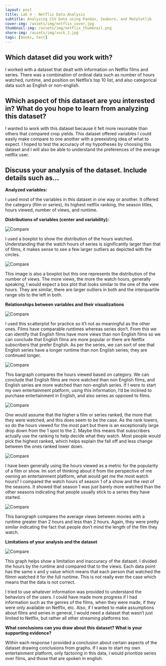 ```yaml
---
layout: post
title: Lab 4 - Netflix Data Analysis
subtitle: Analyzing CSV Data using Pandas, Seaborn, and Matplotlib
cover-img: /assets/img/netflix_cover.jpg
thumbnail-img: /assets/img/netflix_thumbnail.png
share-img: /assets/img/sock_2.jpg
tags: [books, test]
---
```


## Which dataset did you work with?

I worked with a dataset that dealt with information on Netflix films and series. There was a combination of ordinal data such as number of hours watched, runtime, and position on Netflix’s top 10 list, and also categorical data such as English or non-english. 

## Which aspect of this dataset are you interested in? What do you hope to learn from analyzing this dataset?

I wanted to work with this dataset because it felt more resonable than others that compared crop yields. This dataset offered variables I could easily make compare to one another with a preexisting idea of what to expect. I hoped to test the accuracy of my hypotheses by choosing this dataset and I will also be able to understand the preferences of the average netflix user.

## Discuss your analysis of the dataset. Include details such as...
**Analyzed variables:**

I used most of the variables in this dataset in one way or another. It offered the category (film or series), its highest netflix ranking, the season titles, hours viewed, number of views, and runtime.

**Distributions of variables (center and variability):**

![Compare](../assets/img/netflix_distribution_3.png)

I used a boxplot to show the distribution of the hours watched. Understanding that the watch hours of series is significantly larger than that of films, it makes sense to see a few larger outliers as depicted with the circles. 

![Compare](/assets/img/netflix_distribution_2.png)

This image is also a boxplot but this one represents the distribution of the number of views. The more views, the more the watch hours, generally speaking, I would expect a box plot that looks similar to the one of the view hours. They are similar, there are larger outliers in both and the interquartile range sits to the left in both.

**Relationships between variables and their visualizations**

![Compare](/assets/img/netflix_compare_1.png)

I used this scatterplot for practice so it’t not as meaningful as the other ones. Films have comparable runtimes whereas series don’t. From this we can identify that English films have more views than non English films so we can conclude that English films are more popular or there are Netflix subscribers that prefer English. As per the series, we can sort of see that English series have a longer runtime than non English series; they are continued longer.

![Compare](/assets/img/netflix_compare_2.png)

This bargraph compares the hours viewed based on category. We can conclude that English films are more watched than non English films, and English series are more watched than non-english series. If I were to start my own entertainment platform, using this information, I’d be inclined to purchase entertainment in English, and also series as opposed to films. 

![Compare](/assets/img/netflix_compare_3.png)

One would assume that the higher a film or series ranked, the more that they were watched, and this does seem to be the case. As the rank lowers, so do the hours viewed for the most part but there is an exceptionally large drop down from the 1 spot to the 2. Maybe this means that subscribers actually use the ranking to help decide what they watch. Most people would pick the highest ranked, which helps explain the fall off and less change between the ones ranked lower down.

![Compare](/assets/img/netflix_compare_4.png)

I have been generally using the hours viewed as a metric for the popularity of a film or show. Im sort of thinking about it from the perspective of me owning an entertainment platform, what would get me the most watch hours? I compared the watch hours of season 1 of a show and the rest of the seasons. It showed that season 1 was just barely more watched than the other seasons indicating that people usually stick to a series they have started.

![Compare](/assets/img/netflix_compare_5.png)

This barograph compares the average views between movies with a runtime greater than 2 hours and less than 2 hours. Again, they were pretty similar indicating the fact that people don’t mind the length of the film they watch.

**Limitations of your analysis and the dataset**

![Compare](/assets/img/netflix_limitation.png)

This graph helps show a limitation and inaccuracy of the dataset. I divided the hours by the runtime and compared that to the views. Each data point has the same x and y value which means that each person that watched the filmm watched it for the full runtime. This is not really ever the case which means that the data is not correct.

I tried to use whatever information was provided to understand the behaviors of the users. I could have made more progress if I had information such as the genres of the films, when they were made, if they were only available on Netflix, etc. Also, if I wanted to make assumptions about films and series in general, I would need a dataset that wasn’t just limited to Netflix, but rather all other streaming platforms too. 

**What conclusions can you draw about this dataset? What is your supporting evidence?**

Within each response I provided a conclusion about certain aspects of the dataset drawing conclusions from graphs. If I was to start my own entertainment platform, only factoring in this data, I would prioritize series over films, and those that are spoken in english. 
